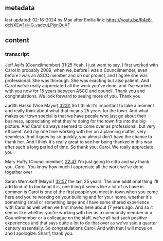 ## metadata
last updated: 02-16-2024 by Mae after Emilia 
link: https://youtu.be/R4e6-dcNXEw?si=G_vadcuLPiynOuXF

## content

### transcript

Jeff Aalfs (Councilmember)  [31:25](https://youtu.be/R4e6-dcNXEw?si=G_vadcuLPiynOuXF&t=1885)
Yeah, I just want to say, I first worked with Carol in probably 2009, when we, before I was a Councilmember, even before I was an ASCC member and on our project, and I agree she was professional. She was thorough. She was exacting but also patient. And Carol we've really appreciated all the work you've done, and I've worked with you now for 15 years between ASCC and council. Thank you and congratulations. We look forward to seeing more of you. Thank you.

Judith Hasko (Vice Mayor)  [32:01](https://youtu.be/R4e6-dcNXEw?si=G_vadcuLPiynOuXF&t=1921)
So I think it's important to take a moment and really think about what that means 25 years for the town. And what makes our town special is that we have people who just go about their business, appreciating what they're doing for the town fits into the big picture. And Carol's always seemed to come over as professional, but very efficient. And my one time working with her on a planning matter, very seamless. And it goes by so quickly, you almost don't have the chance to thank her. And I think it's really great to see her being thanked in this way after such a long period of time. So thank you, Carol. We really appreciate you.

Mary Hufty (Councilmember)  [32:47](https://youtu.be/R4e6-dcNXEw?si=G_vadcuLPiynOuXF&t=1967)
I'm just going to ditto and say thank you, Carol. You know how much I appreciate all the work we've done together over

Sarah Wernikoff (Mayor)  [32:57](https://youtu.be/R4e6-dcNXEw?si=G_vadcuLPiynOuXF&t=1977)
the last 25 years. The one additional thing I'll add kind of to bookend it is, one thing it seems like a lot of us have in common is Carol is one of the first people you meet in town when you come here and you're working on your building and for your home, whether it's something small or something large and I have same shared experience with Carol as well when we first moved here about 17 years ago. And so it seems like whether you're working with her as a community member or a Councilmember or a colleague on the staff, we've all had such positive experiences and that says quite a lot to do that over as we've said a quarter century essentially. So congratulations Carol. And with that I will move on and I apologize. Sharif, thank you.